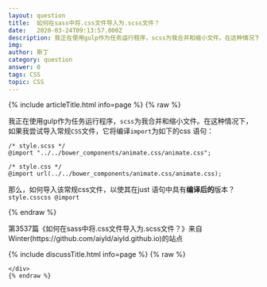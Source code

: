 ```yaml
---
layout: question
title:  如何在sass中将.css文件导入为.scss文件？
date:   2020-03-24T09:13:57.000Z
description: 我正在使用gulp作为任务运行程序，scss为我合并和缩小文件。在这种情况下，如果我尝试导入常规CSS文件，它将编译import为如下的css 语句：...
img: 
author: 斯丁
category: question
answer: 0
tags: CSS
topic: CSS
---
```

<div class="article-root">
  <div class="article">
    {% include articleTitle.html info=page %}
    {% raw %}
    <div class="article-content"><p><font style="vertical-align: inherit;"><font style="vertical-align: inherit;">我正在使用gulp作为任务运行程序，</font></font><code>scss</code><font style="vertical-align: inherit;"><font style="vertical-align: inherit;">为我</font><font style="vertical-align: inherit;">合并和缩小</font><font style="vertical-align: inherit;">文件。</font><font style="vertical-align: inherit;">在这种情况下，如果我尝试导入常规</font></font><code>CSS</code><font style="vertical-align: inherit;"><font style="vertical-align: inherit;">文件，它将编译</font></font><code>import</code><font style="vertical-align: inherit;"><font style="vertical-align: inherit;">为如下</font><font style="vertical-align: inherit;">的css </font><font style="vertical-align: inherit;">语句：</font></font></p>

   <pre class="lang-css prettyprint-override"><code>/* style.scss */<font></font>
@import "../../bower_components/animate.css/animate.css";<font></font>
<font></font>
/* style.css */<font></font>
@import url(../../bower_components/animate.css/animate.css);<font></font>
</code></pre>

<p><font style="vertical-align: inherit;"><font style="vertical-align: inherit;">那么，如何导入该常规css文件，以</font><font style="vertical-align: inherit;">使其在</font><font style="vertical-align: inherit;">just </font><font style="vertical-align: inherit;">语句中</font><font style="vertical-align: inherit;">具有</font></font><strong><font style="vertical-align: inherit;"><font style="vertical-align: inherit;">编译后的</font></font></strong><font style="vertical-align: inherit;"><font style="vertical-align: inherit;">版本</font><font style="vertical-align: inherit;">？</font></font><code>style.css</code><font style="vertical-align: inherit;"></font><code>css @import</code><font style="vertical-align: inherit;"></font></p></div>
    {% endraw %}
  </div>
  <p class="winter_mark">第3537篇《如何在sass中将.css文件导入为.scss文件？》来自Winter(https://github.com/aiyld/aiyld.github.io)的站点</p>
  <div class="discuss-wrapper">
    {% include discussTitle.html info=page %}
    {% raw %}
    <div class="discuss-list">
    
    </div>
    {% endraw %}
  </div>
<div>
